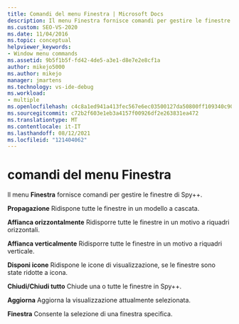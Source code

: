 ```yaml
---
title: Comandi del menu Finestra | Microsoft Docs
description: Il menu Finestra fornisce comandi per gestire le finestre di Spy++. Vedere un elenco dei comandi, con una breve descrizione di ognuno.
ms.custom: SEO-VS-2020
ms.date: 11/04/2016
ms.topic: conceptual
helpviewer_keywords:
- Window menu commands
ms.assetid: 9b5f1b5f-fd42-4de5-a3e1-d8e7e2e8cf1a
author: mikejo5000
ms.author: mikejo
manager: jmartens
ms.technology: vs-ide-debug
ms.workload:
- multiple
ms.openlocfilehash: c4c8a1ed941a413fec567e6ec03500127da50800ff109340c90de6f7d458c095
ms.sourcegitcommit: c72b2f603e1eb3a4157f00926df2e263831ea472
ms.translationtype: MT
ms.contentlocale: it-IT
ms.lasthandoff: 08/12/2021
ms.locfileid: "121404062"
---
```

# <a name="window-menu-commands"></a>comandi del menu Finestra
Il menu **Finestra** fornisce comandi per gestire le finestre di Spy++.

 **Propagazione** Ridispone tutte le finestre in un modello a cascata.

 **Affianca orizzontalmente** Ridisporre tutte le finestre in un motivo a riquadri orizzontali.

 **Affianca verticalmente** Ridisporre tutte le finestre in un motivo a riquadri verticale.

 **Disponi icone** Ridispone le icone di visualizzazione, se le finestre sono state ridotte a icona.

 **Chiudi/Chiudi tutto** Chiude una o tutte le finestre in Spy++.

 **Aggiorna** Aggiorna la visualizzazione attualmente selezionata.

 **Finestra** Consente la selezione di una finestra specifica.